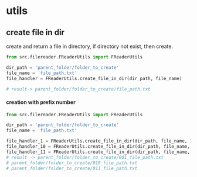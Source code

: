 # utils

## create file in dir

create and return a file in directory, if directory not exist, then create.

```python
from src.filereader.FReaderUtils import FReaderUtils

dir_path = 'parent_folder/folder_to_create'
file_name = 'file_path.txt'
file_handler = FReaderUtils.create_file_in_dir(dir_path, file_name)

# result-> parent_folder/folder_to_create/file_path.txt
```

#### creation with prefix number

```python
from src.filereader.FReaderUtils import FReaderUtils

dir_path = 'parent_folder/folder_to_create'
file_name = 'file_path.txt'

file_handler_1 = FReaderUtils.create_file_in_dir(dir_path, file_name, 1)
file_handler_10 = FReaderUtils.create_file_in_dir(dir_path, file_name, 10)
file_handler_11 = FReaderUtils.create_file_in_dir(dir_path, file_name, 11)
# result -> parent_folder/folder_to_create/001_file_path.txt
# parent_folder/folder_to_create/010_file_path.txt
# parent_folder/folder_to_create/011_file_path.txt
```